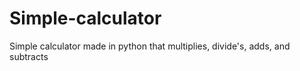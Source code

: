 # Simple-calculator
Simple calculator made in python that multiplies, divide's, adds, and subtracts
